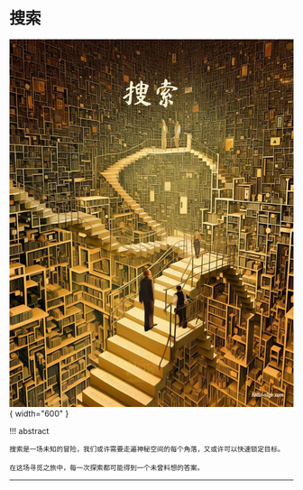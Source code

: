 # 搜索

<div class="center-table" markdown>

![搜索](../assets/covers/chapter_searching.jpg){ width="600" }

</div>

!!! abstract

    搜索是一场未知的冒险，我们或许需要走遍神秘空间的每个角落，又或许可以快速锁定目标。
    
    在这场寻觅之旅中，每一次探索都可能得到一个未曾料想的答案。



-----------------------------------------------------------------

